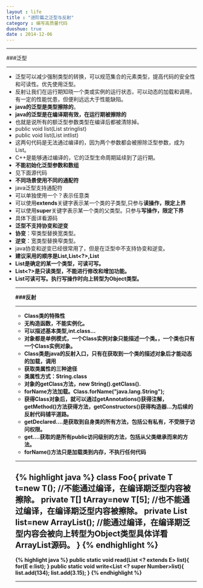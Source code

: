 ```yaml
---
layout : life
title : "进阶篇之泛型与反射"
category : 编写高质量代码
duoshuo: true
date : 2014-12-06
---
```


--------------------

###泛型

--------------

* 泛型可以减少强制类型的转换，可以规范集合的元素类型，提高代码的安全性和可读性。优先使用泛型。
* 反射让我们在运行期知晓一个类或实例的运行状态，可以动态的加载和调用，有一定的性能忧患，但便利远远大于性能缺陷。
* **java的泛型是类型擦除的**。
* **java的泛型是在编译期有效，在运行期被擦除的**
 * 也就是说所有的额泛型参数类型在编译后都被清除掉。
 * public void list(List<String> stringlist)
 * public void list(List<Integer> intlist)
 * 这两句代码是无法通过编译的，因为两个参数都会被擦除泛型参数，成为List。
 * C++是能够通过编译的，它的泛型生命周期延续到了运行期。
* **不能初始化泛型参数和数组**
 * 见下面源代码
* **不同场景使用不同的通配符**
 * java泛型支持通配符
 * 可以单独使用一个？表示任意类
 * 可以使用**extends**关键字表示某一个类的子类型,只参与**读操作，限定上界**
 * 可以使用**super**关键字表示某一个类的父类型。只参与**写操作，限定下界**
 * 具体下面详看源码
* **泛型不支持协变和逆变**
 * **协变**：窄类型替换宽类型。
 * **逆变**：宽类型替换窄类型。
 * java协变和逆变已经很常用了，但是在泛型中不支持协变和逆变。
* **建议采用的顺序是List<T>,List<?>,List<Object>**
 * List<T>是确定的某一个类型，可读可写。
 * List<?>是只读类型，不能进行修改和增加功能。
 * List<Object>可读可写。执行写操作时向上转型为Object类型。

--------------

###反射

--------------

* **Class类的特殊性**
 * 无构造函数，不能实例化。
 * 可以描述基本类型,int.class...
 * 对象都是单例模式，一个Class实例对象只能描述一个类。，一个类也只有一个Class实例对象。
 * Class类是java的反射入口，只有在获取到一个类的描述对象后才能动态的加载，调用
* **获取类属性的三种途径**
 * 类属性方式：String.class
 * 对象的getClass方法，new String().getClass().
 * forName方法加载。Class.forName("java.lang.String");
 * 获得Class对象后，就可以通过getAnnotations()获得注解，getMethod()方法获得方法，getConstructors()获得构造器...为后续的反射代码铺平道路。
 * getDeclared....是获取到自身类的所有方法，包括公有私有，不受限于访问权限。
 * get....获取的是所有public访问级别的方法，包括从父类继承而来的方法。
* **forName()方法只是加载类到内存，不执行任何代码**

--------------------
 {% highlight java %}
	class Foo<T>{
		private T t=new T();
		//不能通过编译，在编译期泛型内容被擦除。
		private T[] tArray=new T[5];
		//也不能通过编译，在编译期泛型内容被擦除。
		private List<T> list=new ArrayList<T>();
		//能通过编译，在编译期泛型内容会被向上转型为Object类型具体详看ArrayList源码。
	}
{% endhighlight %}
-----------------------------
 {% highlight java %}
	public static <E> void read(List <? extends E> list){
		for(E e:list);
	}
	public static void write<List <? super Number>list){
		list.add(134);
		list.add(3.15);
	}
{% endhighlight %}

--------------------
